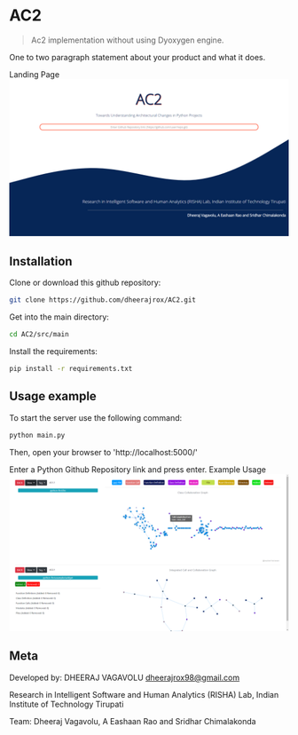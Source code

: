 # AC2
> Ac2 implementation without using Dyoxygen engine.

One to two paragraph statement about your product and what it does.

Landing Page
![](head2.png)


## Installation

Clone or download this github repository:

```sh
git clone https://github.com/dheerajrox/AC2.git
```

Get into the main directory:

```sh
cd AC2/src/main
```

Install the requirements:

```sh
pip install -r requirements.txt
```

## Usage example

To start the server use the following command:

```sh
python main.py
```

Then, open your browser to 'http://localhost:5000/'

Enter a Python Github Repository link and press enter.
Example Usage
![](head1.png)

## Meta

Developed by:
DHEERAJ VAGAVOLU 
dheerajrox98@gmail.com

Research in Intelligent Software and Human Analytics (RISHA) Lab, Indian Institute of Technology Tirupati

Team:
Dheeraj Vagavolu, A Eashaan Rao and Sridhar Chimalakonda



